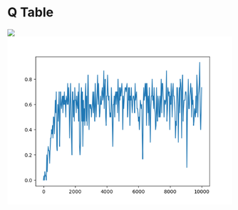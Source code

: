 # Q Table
 
<img align='center' src='https://www.eecs.tufts.edu/~mguama01/post/q-learning/qlearning.png' width='600"'>

<img align='center' src='Value Based/Q_Table/reward_vs_epoch_Q_learning.png' >




